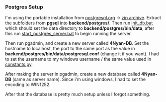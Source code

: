 









### Postgres Setup 

I'm using the portable installation from [postgresql.org](https://www.postgresql.org/download/) -> [zip archive](https://www.enterprisedb.com/download-postgresql-binaries). Extract the subfolders from **pgsql** into **backend/postgres/**. Then run [init_db.bat](setup/init_db.bat) which should set the data directory to **backend/postgres/bin/data**, after this run [start_postgres_server.bat](setup/start_postgres_server.bat) to begin running the server.

Then run pgadmin, and create a new server called **4Nyan-DB**. Set the hostname to localhost, the port to the same port as the value in **backend/postgres/bin/data/postgresql.conf** (change it if you want). I had to set the username to my windows username / the same value used in [constants.py](backend/bNyan/constants.py).

After making the server in pgadmin, create a new database called **4Nyan-DB** (same as server name). Since i'm using windows, I had to set the encoding to WIN1252.

After that the database is pretty much setup unless I forgot something.






